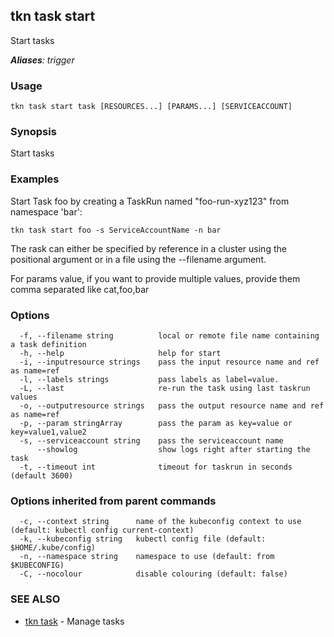 ## tkn task start

Start tasks

***Aliases**: trigger*

### Usage

```
tkn task start task [RESOURCES...] [PARAMS...] [SERVICEACCOUNT]
```

### Synopsis

Start tasks

### Examples

Start Task foo by creating a TaskRun named "foo-run-xyz123" from namespace 'bar':

    tkn task start foo -s ServiceAccountName -n bar

The rask can either be specified by reference in a cluster using the positional argument
or in a file using the --filename argument.

For params value, if you want to provide multiple values, provide them comma separated
like cat,foo,bar


### Options

```
  -f, --filename string          local or remote file name containing a task definition
  -h, --help                     help for start
  -i, --inputresource strings    pass the input resource name and ref as name=ref
  -l, --labels strings           pass labels as label=value.
  -L, --last                     re-run the task using last taskrun values
  -o, --outputresource strings   pass the output resource name and ref as name=ref
  -p, --param stringArray        pass the param as key=value or key=value1,value2
  -s, --serviceaccount string    pass the serviceaccount name
      --showlog                  show logs right after starting the task
  -t, --timeout int              timeout for taskrun in seconds (default 3600)
```

### Options inherited from parent commands

```
  -c, --context string      name of the kubeconfig context to use (default: kubectl config current-context)
  -k, --kubeconfig string   kubectl config file (default: $HOME/.kube/config)
  -n, --namespace string    namespace to use (default: from $KUBECONFIG)
  -C, --nocolour            disable colouring (default: false)
```

### SEE ALSO

* [tkn task](tkn_task.md)	 - Manage tasks

